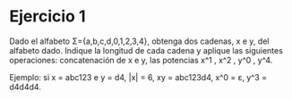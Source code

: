 # Ejercicio 1

Dado el alfabeto Σ={a,b,c,d,0,1,2,3,4}, obtenga dos cadenas, x e y, del alfabeto dado. Indique la longitud de cada cadena y aplique las siguientes operaciones: concatenación de x e y, las potencias x^1 , x^2 , y^0 , y^4.

Ejemplo: si x = abc123 e y = d4, |x| = 6, xy = abc123d4, x^0 = ε, y^3 = d4d4d4.
